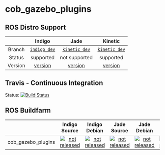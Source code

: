 cob_gazebo_plugins
===========

## ROS Distro Support

|         | Indigo | Jade | Kinetic |
|:-------:|:------:|:----:|:-------:|
| Branch  | [`indigo_dev`](https://github.com/ipa320/cob_gazebo_plugins/tree/indigo_dev) | [`kinetic_dev`](https://github.com/ipa320/cob_gazebo_plugins/tree/kinetic_dev) | [`kinetic_dev`](https://github.com/ipa320/cob_gazebo_plugins/tree/kinetic_dev) |
| Status  |  supported | not supported |  supported |
| Version | [version](http://repositories.ros.org/status_page/ros_indigo_default.html?q=cob_gazebo_plugins) | [version](http://repositories.ros.org/status_page/ros_jade_default.html?q=cob_gazebo_plugins) | [version](http://repositories.ros.org/status_page/ros_kinetic_default.html?q=cob_gazebo_plugins) |

## Travis - Continuous Integration

Status: [![Build Status](https://travis-ci.org/ipa320/cob_gazebo_plugins.svg?branch=kinetic_dev)](https://travis-ci.org/ipa320/cob_gazebo_plugins)

## ROS Buildfarm

|         | Indigo Source | Indigo Debian | Jade Source | Jade Debian |  Kinetic Source  |  Kinetic Debian |
|:-------:|:-------------------:|:-------------------:|:-------------------:|:-------------------:|:-------------------:|:-------------------:|
| cob_gazebo_plugins | [![not released](http://build.ros.org/buildStatus/icon?job=Isrc_uT__cob_gazebo_plugins__ubuntu_trusty__source)](http://build.ros.org/view/Isrc_uT/job/Isrc_uT__cob_gazebo_plugins__ubuntu_trusty__source/) | [![not released](http://build.ros.org/buildStatus/icon?job=Ibin_uT64__cob_gazebo_plugins__ubuntu_trusty_amd64__binary)](http://build.ros.org/view/Ibin_uT64/job/Ibin_uT64__cob_gazebo_plugins__ubuntu_trusty_amd64__binary/) | [![not released](http://build.ros.org/buildStatus/icon?job=Jsrc_uT__cob_gazebo_plugins__ubuntu_trusty__source)](http://build.ros.org/view/Jsrc_uT/job/Jsrc_uT__cob_gazebo_plugins__ubuntu_trusty__source/) | [![not released](http://build.ros.org/buildStatus/icon?job=Jbin_uT64__cob_gazebo_plugins__ubuntu_trusty_amd64__binary)](http://build.ros.org/view/Jbin_uT64/job/Jbin_uT64__cob_gazebo_plugins__ubuntu_trusty_amd64__binary/) | [![not released](http://build.ros.org/buildStatus/icon?job=Ksrc_uX__cob_gazebo_plugins__ubuntu_xenial__source)](http://build.ros.org/view/Ksrc_uX/job/Ksrc_uX__cob_gazebo_plugins__ubuntu_xenial__source/) | [![not released](http://build.ros.org/buildStatus/icon?job=Kbin_uX64__cob_gazebo_plugins__ubuntu_xenial_amd64__binary)](http://build.ros.org/view/Kbin_uX64/job/Kbin_uX64__cob_gazebo_plugins__ubuntu_xenial_amd64__binary/) |

